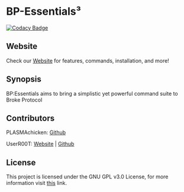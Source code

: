 # BP-Essentials³
[![Codacy Badge](https://api.codacy.com/project/badge/Grade/c3005ebae8e24c38ad8425928b847540)](https://www.codacy.com/gh/BPEssentials/Core)

## Website

Check our [Website](https://bpessentials.github.io/Docs/) for features, commands, installation, and more!

## Synopsis

BP:Essentials aims to bring a simplistic yet powerful command suite to Broke Protocol

## Contributors

PLASMAchicken: [Github](https://github.com/PLASMAchicken)

UserR00T: [Website](https://UserR00T.com) | [Github](https://github.com/UserR00T)

## License

This project is licensed under the GNU GPL v3.0 License, for more information visit [this](https://choosealicense.com/licenses/gpl-3.0/) link.

